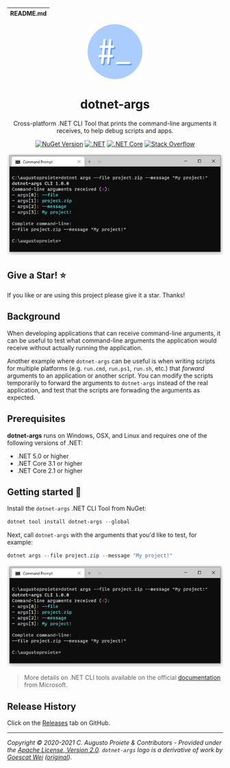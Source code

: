 | README.md |
|:---|

<div align="center">

![dotnet-args](asset/dotnet-args-logo.png)

</div>

<h1 align="center">dotnet-args</h1>
<div align="center">

 Cross-platform .NET CLI Tool that prints the command-line arguments it receives, to help debug scripts and apps.

[![NuGet Version](http://img.shields.io/nuget/v/dotnet-args.svg?style=flat-square)](https://www.nuget.org/packages/dotnet-args/) [![.NET](https://img.shields.io/badge/.NET%20-%3E%3D%205.0-512bd4)](https://dotnet.microsoft.com/download) [![.NET Core](https://img.shields.io/badge/.NET%20Core-%3E%3D%202.1-512bd4)](https://dotnet.microsoft.com/download) [![Stack Overflow](https://img.shields.io/badge/stack%20overflow-dotnet--tool-orange.svg?style=flat-square)](http://stackoverflow.com/questions/tagged/dotnet-tool)

![Screenshot of dotnet-args in action](asset/dotnet-args-screenshot.png)

</div>

## Give a Star! :star:

If you like or are using this project please give it a star. Thanks!

## Background

When developing applications that can receive command-line arguments, it can be useful to test what command-line arguments the application would receive without actually running the application.

Another example where `dotnet-args` can be useful is when writing scripts for multiple platforms (e.g. `run.cmd`, `run.ps1`, `run.sh`, etc.) that _forward_ arguments to an application or another script. You can modify the scripts temporarily to forward the arguments to `dotnet-args` instead of the real application, and test that the scripts are forwading the arguments as expected.

## Prerequisites

**dotnet-args** runs on Windows, OSX, and Linux and requires one of the following versions of .NET:
- .NET 5.0 or higher
- .NET Core 3.1 or higher
- .NET Core 2.1 or higher

## Getting started :rocket:

Install the `dotnet-args` .NET CLI Tool from NuGet:

```powershell
dotnet tool install dotnet-args --global
```

Next, call `dotnet-args` with the arguments that you'd like to test, for example:

```powershell
dotnet args --file project.zip --message "My project!"
```

![Screenshot of dotnet-args in action](asset/dotnet-args-screenshot.png)

> More details on .NET CLI tools available on the official [documentation](https://docs.microsoft.com/en-us/dotnet/core/tools/global-tools) from Microsoft.

## Release History

Click on the [Releases](https://github.com/augustoproiete/dotnet-args/releases) tab on GitHub.

---

_Copyright &copy; 2020-2021 C. Augusto Proiete & Contributors - Provided under the [Apache License, Version 2.0](LICENSE). `dotnet-args` logo is a derivative of work by [Goescat Wei](https://www.iconfinder.com/goescat) ([original](https://www.iconfinder.com/icons/3246759/cli_command_root_software_terminal_icon))._
